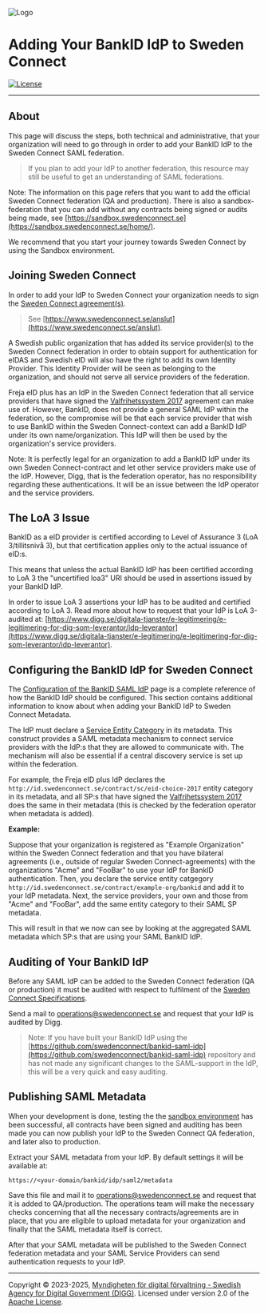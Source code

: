 ![Logo](images/sweden-connect.png)

# Adding Your BankID IdP to Sweden Connect

[![License](https://img.shields.io/badge/License-Apache%202.0-blue.svg)](https://opensource.org/licenses/Apache-2.0)

-----

## About

This page will discuss the steps, both technical and administrative, that your organization will
need to go through in order to add your BankID IdP to the Sweden Connect SAML federation.

> If you plan to add your IdP to another federation, this resource may still be useful to get
an understanding of SAML federations.

Note: The information on this page refers that you want to add the official Sweden Connect
federation (QA and production). There is also a sandbox-federation that you can add without
any contracts being signed or audits being made, see [https://sandbox.swedenconnect.se](https://sandbox.swedenconnect.se/home/).

We recommend that you start your journey towards Sweden Connect by using the Sandbox environment.

## Joining Sweden Connect

In order to add your IdP to Sweden Connect your organization needs to sign the [Sweden Connect
agreement(s)](https://www.digg.se/digitala-tjanster/e-legitimering/e-legitimering-for-dig-som-offentlig-aktor). 

> See [https://www.swedenconnect.se/anslut](https://www.swedenconnect.se/anslut).

A Swedish public organization that has added its service provider(s) to the Sweden Connect
federation in order to obtain support for authentication for eIDAS and Swedish eID will also have 
the right to add its own Identity Provider. This Identity Provider will be seen as belonging to
the organization, and should not serve all service providers of the federation.

Freja eID plus has an IdP in the Sweden Connect federation that all service providers
that have signed the [Valfrihetssystem 2017](https://www.digg.se/digitala-tjanster/avtal/avtal-valfrihetssystem-2017/regelverk-valfrihetssystem-2017-e-legitimering) agreement can make use of.
However, BankID, does not provide a general SAML IdP within the federation, so the compromise
will be that each service provider that wish to use BankID within the Sweden Connect-context can
add a BankID IdP under its own name/organization. This IdP will then be used by the organization's
service providers.

Note: It is perfectly legal for an organization to add a BankID IdP under its own
Sweden Connect-contract and let other service providers make use of the IdP. However, Digg, that
is the federation operator, has no responsibility regarding these authentications. It will be
an issue between the IdP operator and the service providers.

## The LoA 3 Issue

BankID as a eID provider is certified according to Level of Assurance 3 (LoA 3/tillitsnivå 3),
but that certification applies only to the actual issuance of eID:s. 

This means that unless the actual BankID IdP has been certified according to LoA 3 the 
"uncertified loa3" URI should be used in assertions issued by your BankID IdP. 

In order to issue LoA 3 assertions your IdP has to be audited and certified according to LoA 3.
Read more about how to request that your IdP is LoA 3-audited at: [https://www.digg.se/digitala-tjanster/e-legitimering/e-legitimering-for-dig-som-leverantor/idp-leverantor](https://www.digg.se/digitala-tjanster/e-legitimering/e-legitimering-for-dig-som-leverantor/idp-leverantor). 

## Configuring the BankID IdP for Sweden Connect

The [Configuration of the BankID SAML IdP](configuration.html) page is a complete reference
of how the BankID IdP should be configured. This section contains additional information to
know about when adding your BankID IdP to Sweden Connect Metadata.

The IdP must declare a [Service Entity Category](https://docs.swedenconnect.se/technical-framework/latest/06_-_Entity_Categories_for_the_Swedish_eID_Framework.html#service-contract-categories) in its metadata. This construct provides a SAML metadata mechanism to connect service providers with the IdP:s that
they are allowed to communicate with. The mechanism will also be essential if a central discovery
service is set up within the federation.

For example, the Freja eID plus IdP declares the `http://id.swedenconnect.se/contract/sc/eid-choice-2017` entity category in its metadata, and all SP:s that have signed the [Valfrihetssystem 2017](https://www.digg.se/digitala-tjanster/avtal/avtal-valfrihetssystem-2017/regelverk-valfrihetssystem-2017-e-legitimering) does the same in their metadata (this is checked by the federation operator when metadata
is added).

**Example:**

Suppose that your organization is registered as "Example Organization" within the Sweden Connect
federation and that you have bilateral agreements (i.e., outside of regular Sweden Connect-agreements)
with the organizations "Acme" and "FooBar" to use your IdP for BankID authentication. Then, you
declare the service entity catgegory `http://id.swedenconnect.se/contract/example-org/bankid` and
add it to your IdP metadata. Next, the service providers, your own and those from "Acme" and "FooBar",
add the same entity category to their SAML SP metadata.

This will result in that we now can see by looking at the aggregated SAML metadata which SP:s that
are using your SAML BankID IdP.

## Auditing of Your BankID IdP

Before any SAML IdP can be added to the Sweden Connect federation (QA or production) it must be 
audited with respect to fulfilment of the 
[Sweden Connect Specifications](https://docs.swedenconnect.se/technical-framework/).

Send a mail to [operations@swedenconnect.se](mailto:operations@swedenconnect.se) and request that your IdP is audited by Digg.

> Note: If you have built your BankID IdP using the [https://github.com/swedenconnect/bankid-saml-idp](https://github.com/swedenconnect/bankid-saml-idp) repository and has not made any significant
changes to the SAML-support in the IdP, this will be a very quick and easy auditing.

## Publishing SAML Metadata 

When your development is done, testing the the [sandbox environment](https://sandbox.swedenconnect.se/home/) has been successful, all contracts have been signed and auditing has been made you can now
publish your IdP to the Sweden Connect QA federation, and later also to production.

Extract your SAML metadata from your IdP. By default settings it will be available at:

```
https://<your-domain/bankid/idp/saml2/metadata
```

Save this file and mail it to [operations@swedenconnect.se](mailto:operations@swedenconnect.se) and
request that it is added to QA/production. The operations team will make the necessary checks concerning
that all the necessary contracts/agreements are in place, that you are eligible to 
upload metadata for your organization and finally that the SAML metadata itself is correct.

After that your SAML metadata will be published to the Sweden Connect federation metadata and your
SAML Service Providers can send authentication requests to your IdP.

-----

Copyright &copy; 2023-2025, [Myndigheten för digital förvaltning - Swedish Agency for Digital Government (DIGG)](http://www.digg.se). Licensed under version 2.0 of the [Apache License](http://www.apache.org/licenses/LICENSE-2.0).
